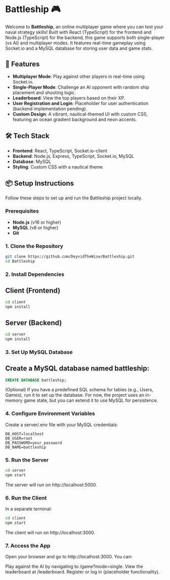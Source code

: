 # Battleship 🎮

Welcome to **Battleship**, an online multiplayer game where you can test your naval strategy skills! Built with React (TypeScript) for the frontend and Node.js (TypeScript) for the backend, this game supports both single-player (vs AI) and multiplayer modes. It features real-time gameplay using Socket.io and a MySQL database for storing user data and game stats.

## 🚀 Features

- **Multiplayer Mode**: Play against other players in real-time using Socket.io.
- **Single-Player Mode**: Challenge an AI opponent with random ship placement and shooting logic.
- **Leaderboard**: View the top players based on their XP.
- **User Registration and Login**: Placeholder for user authentication (backend implementation pending).
- **Custom Design**: A vibrant, nautical-themed UI with custom CSS, featuring an ocean gradient background and neon accents.

## 🛠️ Tech Stack

- **Frontend**: React, TypeScript, Socket.io-client
- **Backend**: Node.js, Express, TypeScript, Socket.io, MySQL
- **Database**: MySQL
- **Styling**: Custom CSS with a nautical theme

## 📦 Setup Instructions

Follow these steps to set up and run the Battleship project locally.

### Prerequisites

- **Node.js** (v16 or higher)
- **MySQL** (v8 or higher)
- **Git**

### 1. Clone the Repository

```bash
git clone https://github.com/DeyvidTheWise/Battleship.git
cd Battleship
```

### 2. Install Dependencies

## Client (Frontend)

```bash
cd client
npm install
```

## Server (Backend)

```bash
cd server
npm install
```

### 3. Set Up MySQL Database

## Create a MySQL database named battleship:

```sql
CREATE DATABASE battleship;
```

(Optional) If you have a predefined SQL schema for tables (e.g., Users, Games), run it to set up the database. For now, the project uses an in-memory game state, but you can extend it to use MySQL for persistence.

### 4. Configure Environment Variables

Create a server/.env file with your MySQL credentials:

```env
DB_HOST=localhost
DB_USER=root
DB_PASSWORD=your_password
DB_NAME=battleship
```

### 5. Run the Server

```bash
cd server
npm start
```

The server will run on http://localhost:5000.

### 6. Run the Client

In a separate terminal:

```bash
cd client
npm start
```

The client will run on http://localhost:3000.

### 7. Access the App

Open your browser and go to http://localhost:3000. You can:

Play against the AI by navigating to /game?mode=single.
View the leaderboard at /leaderboard.
Register or log in (placeholder functionality).

